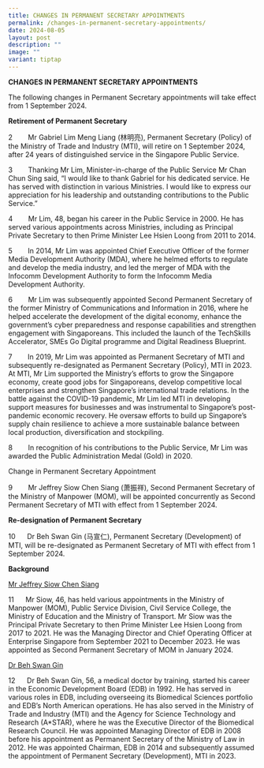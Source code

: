 ```yaml
---
title: CHANGES IN PERMANENT SECRETARY APPOINTMENTS
permalink: /changes-in-permanent-secretary-appointments/
date: 2024-08-05
layout: post
description: ""
image: ""
variant: tiptap
---
```

<p><strong>CHANGES IN PERMANENT SECRETARY APPOINTMENTS</strong>
</p>
<p></p>
<p>The following changes in Permanent Secretary appointments will take effect
from 1 September 2024.</p>
<p></p>
<p><strong>Retirement of Permanent Secretary</strong>
</p>
<p></p>
<p>2&nbsp;&nbsp;&nbsp;&nbsp;&nbsp;&nbsp;&nbsp; Mr Gabriel Lim Meng Liang
(林明亮), Permanent Secretary (Policy) of the Ministry of Trade and Industry
(MTI), will retire on 1 September 2024, after 24 years of distinguished
service in the Singapore Public Service.&nbsp;</p>
<p></p>
<p>3&nbsp;&nbsp;&nbsp;&nbsp;&nbsp;&nbsp;&nbsp; Thanking Mr Lim, Minister-in-charge
of the Public Service Mr Chan Chun Sing said, “I would like to thank Gabriel
for his dedicated service. He has served with distinction in various Ministries.
I would like to express our appreciation for his leadership and outstanding
contributions to the Public Service.”</p>
<p></p>
<p>4&nbsp;&nbsp;&nbsp;&nbsp;&nbsp;&nbsp;&nbsp; Mr Lim, 48, began his career
in the Public Service in 2000. He has served various appointments across
Ministries, including as Principal Private Secretary to then Prime Minister
Lee Hsien Loong from 2011 to 2014.</p>
<p></p>
<p>5&nbsp;&nbsp;&nbsp;&nbsp;&nbsp;&nbsp;&nbsp; In 2014, Mr Lim was appointed
Chief Executive Officer of the former Media Development Authority (MDA),
where he helmed efforts to regulate and develop the media industry, and
led the merger of MDA with the Infocomm Development Authority to form the
Infocomm Media Development Authority.</p>
<p></p>
<p>6&nbsp;&nbsp;&nbsp;&nbsp;&nbsp;&nbsp;&nbsp; Mr Lim was subsequently appointed
Second Permanent Secretary of the former Ministry of Communications and
Information in 2016, where he helped accelerate the development of the
digital economy, enhance the government’s cyber preparedness and response
capabilities and strengthen engagement with Singaporeans. This included
the launch of the TechSkills Accelerator, SMEs Go Digital programme and
Digital Readiness Blueprint.</p>
<p></p>
<p>7&nbsp;&nbsp;&nbsp;&nbsp;&nbsp;&nbsp;&nbsp; In 2019, Mr Lim was appointed
as Permanent Secretary of MTI and subsequently re-designated as Permanent
Secretary (Policy), MTI in 2023. At MTI, Mr Lim supported the Ministry’s
efforts to grow the Singapore economy, create good jobs for Singaporeans,
develop competitive local enterprises and strengthen Singapore’s international
trade relations. In the battle against the COVID-19 pandemic, Mr Lim led
MTI in developing support measures for businesses and was instrumental
to Singapore’s post-pandemic economic recovery. He oversaw efforts to build
up Singapore’s supply chain resilience to achieve a more sustainable balance
between local production, diversification and stockpiling.&nbsp;</p>
<p></p>
<p>8&nbsp;&nbsp;&nbsp;&nbsp;&nbsp;&nbsp;&nbsp; In recognition of his contributions
to the Public Service, Mr Lim was awarded the Public Administration Medal
(Gold) in 2020.</p>
<p></p>
<p>Change in Permanent Secretary Appointment</p>
<p></p>
<p>9&nbsp;&nbsp;&nbsp;&nbsp;&nbsp;&nbsp;&nbsp; Mr Jeffrey Siow Chen Siang
(萧振祥), Second Permanent Secretary of the Ministry of Manpower (MOM), will
be appointed concurrently as Second Permanent Secretary of MTI with effect
from 1 September 2024.</p>
<p></p>
<p><strong>Re-designation of Permanent Secretary</strong>&nbsp;</p>
<p>10&nbsp;&nbsp;&nbsp;&nbsp;&nbsp; Dr Beh Swan Gin (马宣仁), Permanent Secretary
(Development) of MTI, will be re-designated as Permanent Secretary of MTI
with effect from 1 September 2024.</p>
<p><strong>Background</strong>
</p>
<p><u>Mr Jeffrey Siow Chen Siang</u>
</p>
<p></p>
<p>11&nbsp;&nbsp;&nbsp;&nbsp;&nbsp; Mr Siow, 46, has held various appointments
in the Ministry of Manpower (MOM), Public Service Division, Civil Service
College, the Ministry of Education and the Ministry of Transport. Mr Siow
was the Principal Private Secretary to then Prime Minister Lee Hsien Loong
from 2017 to 2021. He was the Managing Director and Chief Operating Officer
at Enterprise Singapore from September 2021 to December 2023. He was appointed
as Second Permanent Secretary of MOM in January 2024.</p>
<p></p>
<p><u>Dr Beh Swan Gin</u>
</p>
<p></p>
<p>12&nbsp;&nbsp;&nbsp;&nbsp;&nbsp; Dr Beh Swan Gin, 56, a medical doctor
by training, started his career in the Economic Development Board (EDB)
in 1992. He has served in various roles in EDB, including overseeing its
Biomedical Sciences portfolio and EDB’s North American operations. He has
also served in the Ministry of Trade and Industry (MTI) and the Agency
for Science Technology and Research (A*STAR), where he was the Executive
Director of the Biomedical Research Council. He was appointed Managing
Director of EDB in 2008 before his appointment as Permanent Secretary of
the Ministry of Law in 2012. He was appointed Chairman, EDB in 2014 and
subsequently assumed the appointment of Permanent Secretary (Development),
MTI in 2023.</p>